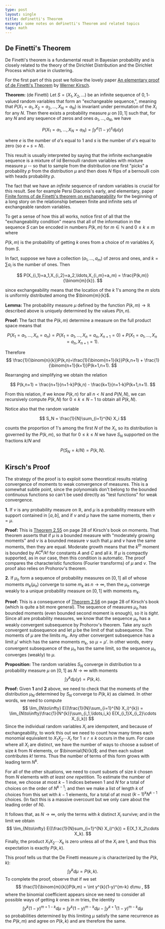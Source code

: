 ```yaml
---
type: post
layout: single
title: deFinetti's Theorem
excerpt: some notes on deFinetti's Theorem and related topics
tags: math
---
```


## De Finetti's Theorem

De Finetti's theorem is a fundamental result in Bayesian probability and is closely related to the theory of the
Dirichlet Distribution and the Dirichlet Process which arise in clustering. 

For the first part of this post we follow the lovely paper [An elementary proof of de Finetti's Theorem](https://arxiv.org/pdf/1809.00882.pdf) by [Werner Kirsch](https://www.fernuni-hagen.de/stochastik/team/werner.kirsch.shtml).

**Theorem:** (de Finetti) Let $S=(X_1,X_2,\ldots)$  be an infinite sequence of $0,1$-valued random variables
that form an "exchangeable sequence,", meaning that $P(X_1=a_1,X_2=a_2,\ldots, X_N=a_N)$ is invariant under permutation
of the $X_i$ for any $N$.  Then there exists a probability measure $\mu$ on $[0,1]$ such that, for any $N$ and any sequence
of zeros and ones $a_1,\ldots, a_N$, we have

$$
P(X_1=a_1,\ldots, X_N=a_N)=\int y^e(1-y)^s d\mu(y)
$$

where $e$ is the number of $a$'s equal to $1$ and $s$ is the number of $a$'s equal to zero (so $e+s=N$).

This result is usually interpreted by saying that the infinite exchangeable sequence is a mixture of iid Bernoulli random
variables with mixture measure $\mu$ -- so that to sample from the distribution 
one first "picks" a probability $p$ from the distribution $\mu$ and then does $N$ 
flips of a bernoulli coin with heads probability $p$.

The fact that we have an *infinite* sequence of random variables is crucial for this result.  See for example
Persi Diaconis's early, and elementary, paper 
[Finite forms of de Finetti's theorem on exchangeability](http://statweb.stanford.edu/~sabatti/Stat370/synthese.pdf) for the beginning
of a long story on the relationship between finite and infinite sets of exchangeable random variables.

To get a sense of how this all works, notice first of all that the "exchangeability condition" means that all of the
information in the sequence $S$ can be encoded in numbers $P(k,m)$ for $m\in\mathbb{N}$ and $0\le k\le m$ where

$P(k,m)$ is the probability of getting $k$ ones from a choice of $m$ variables $X_i$ from $S$.


In fact, suppose we have a collection $(a_1,\ldots, a_m)$ of zeros and ones, and $k=\sum a_i$ is the number of ones.  Then

$$
P(X_{i_1}=a_1,X_{i_2}=a_2,\ldots,X_{i_m}=a_m) = \frac{P(k,m)}{\binom{m}{k}}.
$$

since exchangeability means that the location of the $k$ $1$'s among the $m$ slots is uniformly distributed among the
$\binom{m}{k}$.

**Lemma:** The probability measure $\mu$ defined by the function $P(k,m)\to \mathbb{R}$ described above
is uniquely determined by the values $P(n,n)$.

**Proof:** The fact that the $P(k,m)$ determine a measure on the full product space means that

$$
P(X_1=a_1,\ldots,X_n=a_n) = P(X_1=a_1,\ldots,X_n=a_n,X_{n+1}=0)+P(X_1=a_1,\ldots,X_n=a_n,X_{n+1}=1).
$$

Therefore
$$
\frac{1}{\binom{n}{k}}P(k,n)=\frac{1}{\binom{n+1}{k}}P(k,n+1) + \frac{1}{\binom{n+1}{k+1}}P(k+1,n+1).
$$

Rearranging and simplifying we obtain the relation

$$
P(k,n+1) = \frac{n+1}{n+1-k}P(k,n) - \frac{k+1}{n+1-k}P(k+1,n+1).
$$

From this relation, if we know $P(k,n)$ for all $n<N$ and $P(N,N)$, we can recursively compute
$P(k,N)$ for $0\le k\le N-1$ to obtain all $P(k,N)$.

Notice also that the random variable

$$
S_N = \frac{1}{N}\sum_{i=1}^{N} X_i
$$

counts the proportion of $1$'s among the first $N$ of the $X_i$, so its distribution is governed by the $P(k,m)$,
so that for $0\le k\le N$ we have $S_N$ supported on the fractions $k/N$ and

$$
P(S_N=k/N) = P(k,N).
$$

## Kirsch's Proof

The strategy of the proof is to exploit some theoretical results relating convergence of moments to weak convergence of measures.
This is a somewhat subtle point, since the polynomials don't belong to
the bounded continuous functions so can't be used directly as "test functions" for weak convergence.  

**1.** If $\nu$ is any probability measure on $\mathbb{R}$, and $\mu$ is a probability measure with support contained in $[a,b]$,
and if $\nu$ and $\mu$ have the same moments, then $\nu=\mu$.  

**Proof:** This is [Theorem 2.55](https://www.fernuni-hagen.de/stochastik/downloads/momente.pdf) on page 28 of Kirsch's book
on moments.  That theorem asserts that if $\mu$ is a bounded measure with "moderately growing moments" and $\nu$ is a bounded
measure $\nu$ such that $\mu$ and $\nu$ have the same moments, then they are equal.  Moderate growth means that the $k^{th}$
moment is bounded by $AC^{k}/k!$ for constants $A$ and $C$ and all $k$.  If $\mu$ is compactly supported, as in our case,
then this condition is automatic.  The proof compares the characteristic functions (Fourier transforms)
of $\mu$ and $\nu$.  The proof also relies on Prohorov's theorem.  

**2.** If $\mu_n$ form a sequence of probability measures on $[0,1]$
all of whose moments $m_k(\mu_n)$ converge to some $m_k$ as $n\to\infty$, then the $\mu_n$ converge weakly to a unique probability
measure on $[0,1]$ with moments $m_k$. 

**Proof:** This is a consequence of [Theorem 2.56](https://www.fernuni-hagen.de/stochastik/downloads/momente.pdf) on page 28 of Kirsch's book (which is quite a bit more general).  The sequence of measures $\mu_n$ has bounded moments (even bounded second moment is enough),
so it is *tight*.  Since all are probability measures, we know that the sequence $\mu_n$ has a weakly convergent subsequence by
Prohorov's theorem. Take any such convergent subsequence and let $\mu$ be the limit of that subsequence.  The moments of $\mu$ are the limits $m_k$.  Any other convergent subsequence has a limit $\mu'$ which has the same moments $m_k$, so $\mu=\mu'$.  In other words,
every convergent subsequence of the $\mu_n$ has the same limit, so the sequence $\mu_n$ converges (weakly) to $\mu$.

**Proposition:** The random variables $S_N$ converge in distribution to a probability measure $\mu$ on $[0,1]$ as $N\to\infty$
with moments
$$
\int y^{k}d\mu(y) = P(k,k).
$$

**Proof:** Given **1** and **2** above, we need to check that the moments of the distribution $\mu_N$ determined by $S_N$ converge
to $P(k,k)$ as claimed.  In other words, we need to compute
$$
\lim_{N\to\infty} E((\frac{1}{N}\sum_{i=1}^{N} X_i)^{k}) = \lim_{N\to\infty}\frac{1}{N^{k}}\sum_{i_1,\ldots,i_k} E(X_{i_1}X_{i_2}\cdots X_{i_k})
$$
Since the individual random variables $X_i$ are idempotent, and because of exchangeability, to work this out  we need to count
how many times each monomial equivalent to $X_1 X_2\cdots X_r$ for $1\le r\le k$ occurs in the sum. For case where all
$X_i$ are distinct, we have the number of ways to choose a subset of size $k$ from $N$ elements, or $\binomial{N}{k}$; and then
each subset contributes $k!$ terms.  Thus the number of terms of this form grows with leading term $N^{k}$.  

For all of the other situations, we need to count subsets of size $k$ chosen from $N$ elements with *at least one repetition.*
To estimate the number of these, we choose at most $k-1$ indices between $1$ and $N$ for a total of choices on the order
of $N^{k-1}$; and then we make a list of length $k$ of choices from this set with $k-1$ elements, for a total of at most
$(k-1)^kN^{k-1}$ choices.  (In fact this is a massive overcount but we only care about the leading order of $N$).  

It follows that, as $N\to\infty$, only the terms with $k$ distinct $X_i$ survive; and in the limit we obtain
$$
\lim_{N\to\infty} E((\frac{1}{N}sum_{i=1}^{N} X_i)^{k}) = E(X_1 X_2\cdots X_k).
$$
Finally, the product $X_1 X_2\cdots X_k$ is zero unless all of the $X_i$ are $1$, and thus this expectation is exactly $P(k,k)$.

This proof tells us that the De Finetti measure $\mu$ is characterized by the $P(k,k)$:
$$
\int y^{k} d\mu = P(k,k).
$$
To complete the proof, 
observe that if we set
$$
 \frac{1}{\binom{m}{k}}P(k,m) = \int y^{k}(1-y)^{m-k} d\mu ,
$$
where the binomial coefficient appears since we need to consider all possible ways of getting $k$ ones in $m$ tries,
the identity
$$
\int y^{k}(1-y)^{m+1-k}d\mu = \int y^{k}(1-y)^{m-k} d\mu - \int y^{k+1}(1-y)^{m-k}d\mu
$$
so probabilities determined by this limiting $\mu$ satisfy the same recurrence as the $P(k,m)$ and agree on $P(k,k)$
and are therefore the same.








